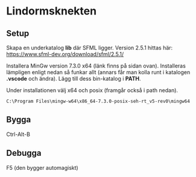 # Lindormsknekten

## Setup
Skapa en underkatalog **lib** där SFML ligger. Version 2.5.1 hittas här: https://www.sfml-dev.org/download/sfml/2.5.1/

Installera MinGw version 7.3.0 x64 (länk finns på sidan ovan).  Installeras lämpligen enligt nedan så funkar allt (annars får man kolla runt i katalogen **.vscode** och ändra). Lägg till dess bin-katalog i **PATH**.

Under installationen välj x64 och posix (framgår också i path nedan).

```
C:\Program Files\mingw-w64\x86_64-7.3.0-posix-seh-rt_v5-rev0\mingw64
```

## Bygga
Ctrl-Alt-B

## Debugga
F5 (den bygger automagiskt)